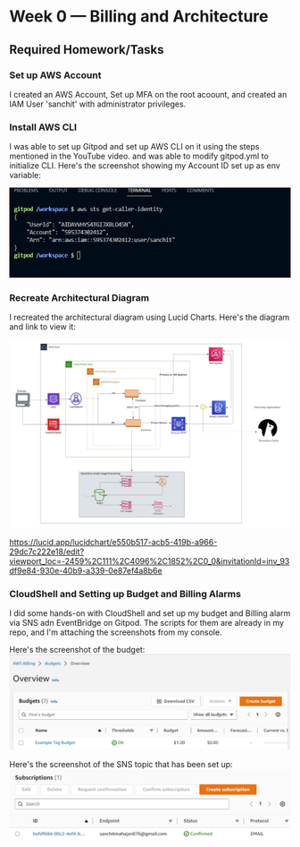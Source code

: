 # Week 0 — Billing and Architecture

## Required Homework/Tasks

### Set up AWS Account
 
I created an AWS Account, Set up MFA on the root acoount, and created an IAM User 'sanchit' with administrator privileges.

### Install AWS CLI
I was able to set up Gitpod and set up AWS CLI on it using the steps mentioned in the YouTube video. and was able to modify gitpod.yml to initialize CLI. Here's the screenshot showing my Account ID set up as env variable:

![Installing AWS CLI](assets/AWS_CLI.jpg)



### Recreate Architectural Diagram

I recreated the architectural diagram using Lucid Charts. Here's the diagram and link to view it:

![Cloud Architecture](assets/Cloud_Architecture.jpeg)

https://lucid.app/lucidchart/e550b517-acb5-419b-a966-29dc7c222e18/edit?viewport_loc=-2459%2C111%2C4096%2C1852%2C0_0&invitationId=inv_93df9e84-930e-40b9-a339-0e87ef4a8b6e


### CloudShell and Setting up Budget and Billing Alarms

I did some hands-on with CloudShell and set up my budget and Billing alarm via SNS adn EventBridge on Gitpod. The scripts for them are already in my repo, and I'm attaching the screenshots from my console.

Here's the screenshot of the budget:
![Budget](assets/budget.jpg)

Here's the screenshot of the SNS topic that has been set up:
![The SNS topic that notifies me at my email](assets/sns.jpg)
